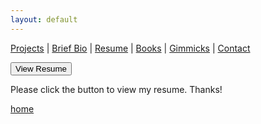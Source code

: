 ```yaml
---
layout: default
---
```

[Projects](./projects.html) | [Brief Bio](./bio.html) | [Resume](./resume.html) | [Books](./books.html) | [Gimmicks](https://www.behance.net/kvarada) | [Contact](./contacts.html)

<html>

<head>

<link rel="stylesheet" href="https://cdnjs.cloudflare.com/ajax/libs/font-awesome/4.7.0/css/font-awesome.min.css">

</head>

<body>

<button type="submit" onclick="window.open('/assets/docs/Krishna_Varadarajan_web_res.pdf')">View Resume</button>

<p> Please click the button to view my resume. Thanks! </p>

</body>

</html>

[home](./)